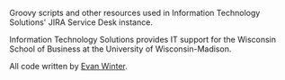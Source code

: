 Groovy scripts and other resources used in Information Technology Solutions' JIRA Service Desk instance.

Information Technology Solutions provides IT support for the Wisconsin School of Business at the University of Wisconsin-Madison.

All code written by [Evan Winter](http://evanwinter.me).